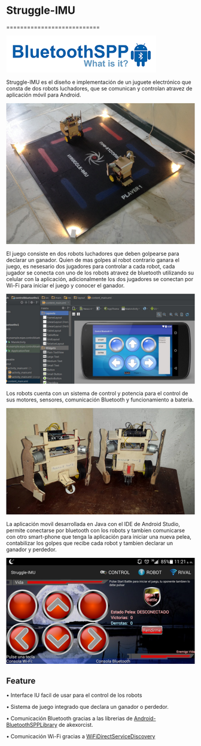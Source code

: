 
# Struggle-IMU
===========================

![Struggle-IMU](https://github.com/delfer66/Struggle-IMU/blob/master/image/header.png)

Struggle-IMU es el diseño e implementación de un juguete electrónico que consta de dos robots luchadores, que se comunican y controlan atravez de aplicación móvil para Android.

![Struggle-IMU_game](https://github.com/delfer66/Struggle-IMU/blob/master/image/Lucha1.jpg)

El juego consiste en dos robots luchadores que deben golpearse para declarar un ganador. Quien de mas golpes al robot contrario ganara el juego, es nesesario dos jugadores para controlar a cada robot, cada jugador se conecta con uno de los robots atravez de bluetooth utilizando su celular con la aplicación, adicionalmente los dos jugadores se conectan por Wi-Fi para iniciar el juego y conocer el ganador.

![App1](https://github.com/delfer66/Struggle-IMU/blob/master/image/Aplicacion2.jpg)

Los robots cuenta con un sistema de control y potencia para el control de sus motores, sensores, comunicación Bluetooth y funcionamiento a bateria.

![robots](https://github.com/delfer66/Struggle-IMU/blob/master/image/Prototipo5.jpg)

La aplicación movil desarrollada en Java con el IDE de Android Studio, permite conectarse por bluetooth con los robots y tambien comunicarse con otro smart-phone que tenga la aplicación para iniciar una nueva pelea, contabilizar los golpes que recibe cada robot y tambien declarar un ganador y perdedor.

![App2](https://github.com/delfer66/Struggle-IMU/blob/master/image/App.jpg)

Feature
--------------

• Interface IU facil de usar para el control de los robots

• Sistema de juego integrado que declara un ganador o perdedor.

• Comunicación Bluetooth gracias a las librerias de [Android-BluetoothSPPLibrary](https://github.com/akexorcist/BluetoothSPPLibrary) de akexorcist.

• Comunicación Wi-Fi gracias a [WiFiDirectServiceDiscovery](https://android.googlesource.com/platform/development/+/master/samples/WiFiDirectServiceDiscovery/)



